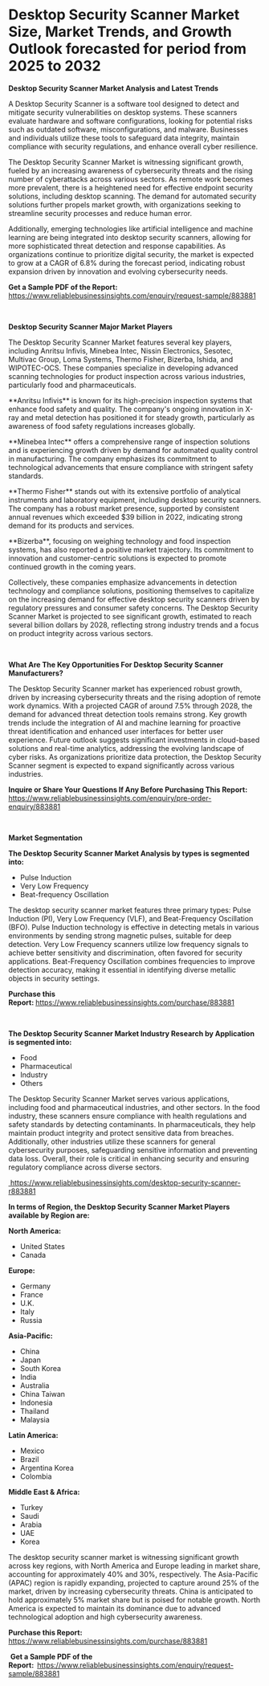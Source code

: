 <p><h1>Desktop Security Scanner Market Size, Market Trends, and Growth Outlook forecasted for period from 2025 to 2032</h1></p><p><strong>Desktop Security Scanner Market Analysis and Latest Trends</strong></p>
<p><p>A Desktop Security Scanner is a software tool designed to detect and mitigate security vulnerabilities on desktop systems. These scanners evaluate hardware and software configurations, looking for potential risks such as outdated software, misconfigurations, and malware. Businesses and individuals utilize these tools to safeguard data integrity, maintain compliance with security regulations, and enhance overall cyber resilience.</p><p>The Desktop Security Scanner Market is witnessing significant growth, fueled by an increasing awareness of cybersecurity threats and the rising number of cyberattacks across various sectors. As remote work becomes more prevalent, there is a heightened need for effective endpoint security solutions, including desktop scanning. The demand for automated security solutions further propels market growth, with organizations seeking to streamline security processes and reduce human error.</p><p>Additionally, emerging technologies like artificial intelligence and machine learning are being integrated into desktop security scanners, allowing for more sophisticated threat detection and response capabilities. As organizations continue to prioritize digital security, the market is expected to grow at a CAGR of 6.8% during the forecast period, indicating robust expansion driven by innovation and evolving cybersecurity needs.</p></p>
<p><strong>Get a Sample PDF of the Report:&nbsp;</strong> <a href="https://www.reliablebusinessinsights.com/enquiry/request-sample/883881?utm_campaign=2099&utm_medium=2&utm_source=Github&utm_content=ia&utm_term=16042025&utm_id=desktop-security-scanner">https://www.reliablebusinessinsights.com/enquiry/request-sample/883881</a></p>
<p>&nbsp;</p>
<p><strong>Desktop Security Scanner Major Market Players</strong></p>
<p><p>The Desktop Security Scanner Market features several key players, including Anritsu Infivis, Minebea Intec, Nissin Electronics, Sesotec, Multivac Group, Loma Systems, Thermo Fisher, Bizerba, Ishida, and WIPOTEC-OCS. These companies specialize in developing advanced scanning technologies for product inspection across various industries, particularly food and pharmaceuticals.</p><p>**Anritsu Infivis** is known for its high-precision inspection systems that enhance food safety and quality. The company's ongoing innovation in X-ray and metal detection has positioned it for steady growth, particularly as awareness of food safety regulations increases globally.</p><p>**Minebea Intec** offers a comprehensive range of inspection solutions and is experiencing growth driven by demand for automated quality control in manufacturing. The company emphasizes its commitment to technological advancements that ensure compliance with stringent safety standards.</p><p>**Thermo Fisher** stands out with its extensive portfolio of analytical instruments and laboratory equipment, including desktop security scanners. The company has a robust market presence, supported by consistent annual revenues which exceeded $39 billion in 2022, indicating strong demand for its products and services.</p><p>**Bizerba**, focusing on weighing technology and food inspection systems, has also reported a positive market trajectory. Its commitment to innovation and customer-centric solutions is expected to promote continued growth in the coming years.</p><p>Collectively, these companies emphasize advancements in detection technology and compliance solutions, positioning themselves to capitalize on the increasing demand for effective desktop security scanners driven by regulatory pressures and consumer safety concerns. The Desktop Security Scanner Market is projected to see significant growth, estimated to reach several billion dollars by 2028, reflecting strong industry trends and a focus on product integrity across various sectors.</p></p>
<p>&nbsp;</p>
<p><strong>What Are The Key Opportunities For Desktop Security Scanner Manufacturers?</strong></p>
<p><p>The Desktop Security Scanner market has experienced robust growth, driven by increasing cybersecurity threats and the rising adoption of remote work dynamics. With a projected CAGR of around 7.5% through 2028, the demand for advanced threat detection tools remains strong. Key growth trends include the integration of AI and machine learning for proactive threat identification and enhanced user interfaces for better user experience. Future outlook suggests significant investments in cloud-based solutions and real-time analytics, addressing the evolving landscape of cyber risks. As organizations prioritize data protection, the Desktop Security Scanner segment is expected to expand significantly across various industries.</p></p>
<p><strong>Inquire or Share Your Questions If Any Before Purchasing This Report:</strong> <a href="https://www.reliablebusinessinsights.com/enquiry/pre-order-enquiry/883881?utm_campaign=2099&utm_medium=2&utm_source=Github&utm_content=ia&utm_term=16042025&utm_id=desktop-security-scanner">https://www.reliablebusinessinsights.com/enquiry/pre-order-enquiry/883881</a></p>
<p>&nbsp;</p>
<p><strong>Market Segmentation</strong></p>
<p><strong>The Desktop Security Scanner Market Analysis by types is segmented into:</strong></p>
<p><ul><li>Pulse Induction</li><li>Very Low Frequency</li><li>Beat-frequency Oscillation</li></ul></p>
<p><p>The desktop security scanner market features three primary types: Pulse Induction (PI), Very Low Frequency (VLF), and Beat-Frequency Oscillation (BFO). Pulse Induction technology is effective in detecting metals in various environments by sending strong magnetic pulses, suitable for deep detection. Very Low Frequency scanners utilize low frequency signals to achieve better sensitivity and discrimination, often favored for security applications. Beat-Frequency Oscillation combines frequencies to improve detection accuracy, making it essential in identifying diverse metallic objects in security settings.</p></p>
<p><strong>Purchase this Report:&nbsp;</strong><a href="https://www.reliablebusinessinsights.com/purchase/883881?utm_campaign=2099&utm_medium=2&utm_source=Github&utm_content=ia&utm_term=16042025&utm_id=desktop-security-scanner">https://www.reliablebusinessinsights.com/purchase/883881</a></p>
<p>&nbsp;</p>
<p><strong>The Desktop Security Scanner Market Industry Research by Application is segmented into:</strong></p>
<p><ul><li>Food</li><li>Pharmaceutical</li><li>Industry</li><li>Others</li></ul></p>
<p><p>The Desktop Security Scanner Market serves various applications, including food and pharmaceutical industries, and other sectors. In the food industry, these scanners ensure compliance with health regulations and safety standards by detecting contaminants. In pharmaceuticals, they help maintain product integrity and protect sensitive data from breaches. Additionally, other industries utilize these scanners for general cybersecurity purposes, safeguarding sensitive information and preventing data loss. Overall, their role is critical in enhancing security and ensuring regulatory compliance across diverse sectors.</p></p>
<p><a href="https://www.reliablebusinessinsights.com/desktop-security-scanner-r883881?utm_campaign=2099&utm_medium=2&utm_source=Github&utm_content=ia&utm_term=16042025&utm_id=desktop-security-scanner">&nbsp;https://www.reliablebusinessinsights.com/desktop-security-scanner-r883881</a></p>
<p><strong>In terms of Region, the Desktop Security Scanner Market Players available by Region are:</strong></p>
<p>
    <p> <strong> North America: </strong>
        <ul>
            <li>United States</li>
            <li>Canada</li>
        </ul>
        </p> 
    <p> <strong> Europe: </strong>
        <ul>
            <li>Germany</li>
            <li>France</li>
            <li>U.K.</li>
            <li>Italy</li>
            <li>Russia</li>
        </ul>
        </p> 
    <p> <strong> Asia-Pacific: </strong>
        <ul>
            <li>China</li>
            <li>Japan</li>
            <li>South Korea</li>
            <li>India</li>
            <li>Australia</li>
            <li>China Taiwan</li>
            <li>Indonesia</li>
            <li>Thailand</li>
            <li>Malaysia</li>
        </ul>
        </p> 
    <p> <strong> Latin America: </strong>
        <ul>
            <li>Mexico</li>
            <li>Brazil</li>
            <li>Argentina Korea</li>
            <li>Colombia</li>
        </ul>
        </p> 
    <p> <strong> Middle East & Africa: </strong>
        <ul>
            <li>Turkey</li>
            <li>Saudi</li>
            <li>Arabia</li>
            <li>UAE</li>
            <li>Korea</li>
        </ul>
    </p>
    </p>
<p><p>The desktop security scanner market is witnessing significant growth across key regions, with North America and Europe leading in market share, accounting for approximately 40% and 30%, respectively. The Asia-Pacific (APAC) region is rapidly expanding, projected to capture around 25% of the market, driven by increasing cybersecurity threats. China is anticipated to hold approximately 5% market share but is poised for notable growth. North America is expected to maintain its dominance due to advanced technological adoption and high cybersecurity awareness.</p></p>
<p><strong>Purchase this Report: </strong><a href="https://www.reliablebusinessinsights.com/purchase/883881?utm_campaign=2099&utm_medium=2&utm_source=Github&utm_content=ia&utm_term=16042025&utm_id=desktop-security-scanner">https://www.reliablebusinessinsights.com/purchase/883881</a></p>
<p>&nbsp;<strong>Get a Sample PDF of the Report:&nbsp;&nbsp;</strong><a href="https://www.reliablebusinessinsights.com/enquiry/request-sample/883881?utm_campaign=2099&utm_medium=2&utm_source=Github&utm_content=ia&utm_term=16042025&utm_id=desktop-security-scanner">https://www.reliablebusinessinsights.com/enquiry/request-sample/883881</a></p>
<p><strong></strong></p>
<p><p></p><p></p><p></p></p>